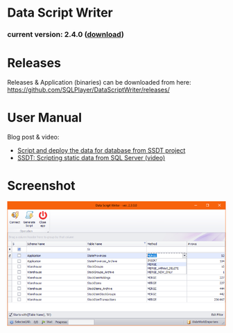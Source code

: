 # Data Script Writer
### current version: 2.4.0 ([download](https://github.com/SQLPlayer/DataScriptWriter/releases/download/v2.4/DataScriptWriter_v2.4.0.zip))

# Releases
Releases & Application (binaries) can be downloaded from here:  
https://github.com/SQLPlayer/DataScriptWriter/releases/

# User Manual
Blog post & video:
- [Script and deploy the data for database from SSDT project](https://sqlplayer.net/2019/10/script-deploy-the-data-for-database-from-ssdt-project/)
- [SSDT: Scripting static data from SQL Server (video)](https://sqlplayer.net/2020/04/ssdt-scripting-static-data-from-sql-server-video/)


# Screenshot
![](./images/data-script-writer-selecting.png)
